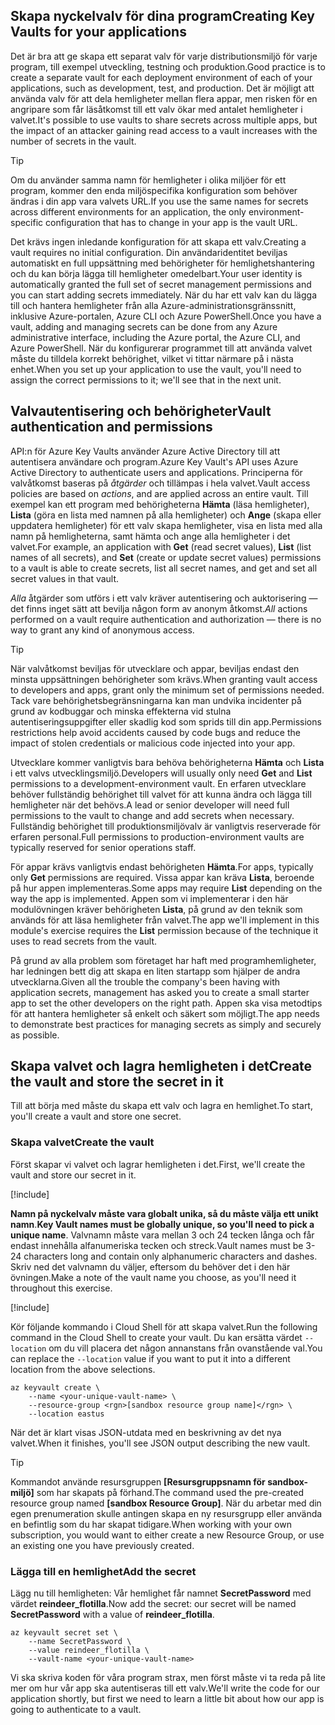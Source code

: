 ## <a name="creating-key-vaults-for-your-applications"></a><span data-ttu-id="e7670-101">Skapa nyckelvalv för dina program</span><span class="sxs-lookup"><span data-stu-id="e7670-101">Creating Key Vaults for your applications</span></span>

<span data-ttu-id="e7670-102">Det är bra att ge skapa ett separat valv för varje distributionsmiljö för varje program, till exempel utveckling, testning och produktion.</span><span class="sxs-lookup"><span data-stu-id="e7670-102">Good practice is to create a separate vault for each deployment environment of each of your applications, such as development, test, and production.</span></span> <span data-ttu-id="e7670-103">Det är möjligt att använda valv för att dela hemligheter mellan flera appar, men risken för en angripare som får läsåtkomst till ett valv ökar med antalet hemligheter i valvet.</span><span class="sxs-lookup"><span data-stu-id="e7670-103">It's possible to use vaults to share secrets across multiple apps, but the impact of an attacker gaining read access to a vault increases with the number of secrets in the vault.</span></span>

> [!TIP]
> <span data-ttu-id="e7670-104">Om du använder samma namn för hemligheter i olika miljöer för ett program, kommer den enda miljöspecifika konfiguration som behöver ändras i din app vara valvets URL.</span><span class="sxs-lookup"><span data-stu-id="e7670-104">If you use the same names for secrets across different environments for an application, the only environment-specific configuration that has to change in your app is the vault URL.</span></span>

<span data-ttu-id="e7670-105">Det krävs ingen inledande konfiguration för att skapa ett valv.</span><span class="sxs-lookup"><span data-stu-id="e7670-105">Creating a vault requires no initial configuration.</span></span> <span data-ttu-id="e7670-106">Din användaridentitet beviljas automatiskt en full uppsättning med behörigheter för hemlighetshantering och du kan börja lägga till hemligheter omedelbart.</span><span class="sxs-lookup"><span data-stu-id="e7670-106">Your user identity is automatically granted the full set of secret management permissions and you can start adding secrets immediately.</span></span> <span data-ttu-id="e7670-107">När du har ett valv kan du lägga till och hantera hemligheter från alla Azure-administrationsgränssnitt, inklusive Azure-portalen, Azure CLI och Azure PowerShell.</span><span class="sxs-lookup"><span data-stu-id="e7670-107">Once you have a vault, adding and managing secrets can be done from any Azure administrative interface, including the Azure portal, the Azure CLI, and Azure PowerShell.</span></span> <span data-ttu-id="e7670-108">När du konfigurerar programmet till att använda valvet måste du tilldela korrekt behörighet, vilket vi tittar närmare på i nästa enhet.</span><span class="sxs-lookup"><span data-stu-id="e7670-108">When you set up your application to use the vault, you'll need to assign the correct permissions to it; we'll see that in the next unit.</span></span>

## <a name="vault-authentication-and-permissions"></a><span data-ttu-id="e7670-109">Valvautentisering och behörigheter</span><span class="sxs-lookup"><span data-stu-id="e7670-109">Vault authentication and permissions</span></span>

<span data-ttu-id="e7670-110">API:n för Azure Key Vaults använder Azure Active Directory till att autentisera användare och program.</span><span class="sxs-lookup"><span data-stu-id="e7670-110">Azure Key Vault's API uses Azure Active Directory to authenticate users and applications.</span></span> <span data-ttu-id="e7670-111">Principerna för valvåtkomst baseras på *åtgärder* och tillämpas i hela valvet.</span><span class="sxs-lookup"><span data-stu-id="e7670-111">Vault access policies are based on *actions*, and are applied across an entire vault.</span></span> <span data-ttu-id="e7670-112">Till exempel kan ett program med behörigheterna **Hämta** (läsa hemligheter), **Lista** (göra en lista med namnen på alla hemligheter) och **Ange** (skapa eller uppdatera hemligheter) för ett valv skapa hemligheter, visa en lista med alla namn på hemligheterna, samt hämta och ange alla hemligheter i det valvet.</span><span class="sxs-lookup"><span data-stu-id="e7670-112">For example, an application with **Get** (read secret values), **List** (list names of all secrets), and **Set** (create or update secret values) permissions to a vault is able to create secrets, list all secret names, and get and set all secret values in that vault.</span></span>

<span data-ttu-id="e7670-113">*Alla* åtgärder som utförs i ett valv kräver autentisering och auktorisering &mdash; det finns inget sätt att bevilja någon form av anonym åtkomst.</span><span class="sxs-lookup"><span data-stu-id="e7670-113">*All* actions performed on a vault require authentication and authorization &mdash; there is no way to grant any kind of anonymous access.</span></span>

> [!TIP]
> <span data-ttu-id="e7670-114">När valvåtkomst beviljas för utvecklare och appar, beviljas endast den minsta uppsättningen behörigheter som krävs.</span><span class="sxs-lookup"><span data-stu-id="e7670-114">When granting vault access to developers and apps, grant only the minimum set of permissions needed.</span></span> <span data-ttu-id="e7670-115">Tack vare behörighetsbegränsningarna kan man undvika incidenter på grund av kodbuggar och minska effekterna vid stulna autentiseringsuppgifter eller skadlig kod som sprids till din app.</span><span class="sxs-lookup"><span data-stu-id="e7670-115">Permissions restrictions help avoid accidents caused by code bugs and reduce the impact of stolen credentials or malicious code injected into your app.</span></span>

<span data-ttu-id="e7670-116">Utvecklare kommer vanligtvis bara behöva behörigheterna **Hämta** och **Lista** i ett valvs utvecklingsmiljö.</span><span class="sxs-lookup"><span data-stu-id="e7670-116">Developers will usually only need **Get** and **List** permissions to a development-environment vault.</span></span> <span data-ttu-id="e7670-117">En erfaren utvecklare behöver fullständig behörighet till valvet för att kunna ändra och lägga till hemligheter när det behövs.</span><span class="sxs-lookup"><span data-stu-id="e7670-117">A lead or senior developer will need full permissions to the vault to change and add secrets when necessary.</span></span> <span data-ttu-id="e7670-118">Fullständig behörighet till produktionsmiljövalv är vanligtvis reserverade för erfaren personal.</span><span class="sxs-lookup"><span data-stu-id="e7670-118">Full permissions to production-environment vaults are typically reserved for senior operations staff.</span></span>

<span data-ttu-id="e7670-119">För appar krävs vanligtvis endast behörigheten **Hämta**.</span><span class="sxs-lookup"><span data-stu-id="e7670-119">For apps, typically only **Get** permissions are required.</span></span> <span data-ttu-id="e7670-120">Vissa appar kan kräva **Lista**, beroende på hur appen implementeras.</span><span class="sxs-lookup"><span data-stu-id="e7670-120">Some apps may require **List** depending on the way the app is implemented.</span></span> <span data-ttu-id="e7670-121">Appen som vi implementerar i den här modulövningen kräver behörigheten **Lista**, på grund av den teknik som används för att läsa hemligheter från valvet.</span><span class="sxs-lookup"><span data-stu-id="e7670-121">The app we'll implement in this module's exercise requires the **List** permission because of the technique it uses to read secrets from the vault.</span></span>

<span data-ttu-id="e7670-122">På grund av alla problem som företaget har haft med programhemligheter, har ledningen bett dig att skapa en liten startapp som hjälper de andra utvecklarna.</span><span class="sxs-lookup"><span data-stu-id="e7670-122">Given all the trouble the company's been having with application secrets, management has asked you to create a small starter app to set the other developers on the right path.</span></span> <span data-ttu-id="e7670-123">Appen ska visa metodtips för att hantera hemligheter så enkelt och säkert som möjligt.</span><span class="sxs-lookup"><span data-stu-id="e7670-123">The app needs to demonstrate best practices for managing secrets as simply and securely as possible.</span></span>

## <a name="create-the-vault-and-store-the-secret-in-it"></a><span data-ttu-id="e7670-124">Skapa valvet och lagra hemligheten i det</span><span class="sxs-lookup"><span data-stu-id="e7670-124">Create the vault and store the secret in it</span></span>
<span data-ttu-id="e7670-125">Till att börja med måste du skapa ett valv och lagra en hemlighet.</span><span class="sxs-lookup"><span data-stu-id="e7670-125">To start, you'll create a vault and store one secret.</span></span>

###  <a name="create-the-vault"></a><span data-ttu-id="e7670-126">Skapa valvet</span><span class="sxs-lookup"><span data-stu-id="e7670-126">Create the vault</span></span>

<span data-ttu-id="e7670-127">Först skapar vi valvet och lagrar hemligheten i det.</span><span class="sxs-lookup"><span data-stu-id="e7670-127">First, we'll create the vault and store our secret in it.</span></span>

[!include[](../../../includes/azure-sandbox-activate.md)]

<span data-ttu-id="e7670-128">**Namn på nyckelvalv måste vara globalt unika, så du måste välja ett unikt namn**.</span><span class="sxs-lookup"><span data-stu-id="e7670-128">**Key Vault names must be globally unique, so you'll need to pick a unique name**.</span></span> <span data-ttu-id="e7670-129">Valvnamn måste vara mellan 3 och 24 tecken långa och får endast innehålla alfanumeriska tecken och streck.</span><span class="sxs-lookup"><span data-stu-id="e7670-129">Vault names must be 3-24 characters long and contain only alphanumeric characters and dashes.</span></span> <span data-ttu-id="e7670-130">Skriv ned det valvnamn du väljer, eftersom du behöver det i den här övningen.</span><span class="sxs-lookup"><span data-stu-id="e7670-130">Make a note of the vault name you choose, as you'll need it throughout this exercise.</span></span>

[!include[](../../../includes/azure-sandbox-regions-first-mention-note.md)]

<span data-ttu-id="e7670-131">Kör följande kommando i Cloud Shell för att skapa valvet.</span><span class="sxs-lookup"><span data-stu-id="e7670-131">Run the following command in the Cloud Shell to create your vault.</span></span> <span data-ttu-id="e7670-132">Du kan ersätta värdet `--location` om du vill placera det någon annanstans från ovanstående val.</span><span class="sxs-lookup"><span data-stu-id="e7670-132">You can replace the `--location` value if you want to put it into a different location from the above selections.</span></span>

```azurecli
az keyvault create \
    --name <your-unique-vault-name> \
    --resource-group <rgn>[sandbox resource group name]</rgn> \
    --location eastus
```

<span data-ttu-id="e7670-133">När det är klart visas JSON-utdata med en beskrivning av det nya valvet.</span><span class="sxs-lookup"><span data-stu-id="e7670-133">When it finishes, you'll see JSON output describing the new vault.</span></span>

> [!TIP]
> <span data-ttu-id="e7670-134">Kommandot använde resursgruppen **<rgn>[Resursgruppsnamn för sandbox-miljö]</rgn>** som har skapats på förhand.</span><span class="sxs-lookup"><span data-stu-id="e7670-134">The command used the pre-created resource group named **<rgn>[sandbox Resource Group]</rgn>**.</span></span> <span data-ttu-id="e7670-135">När du arbetar med din egen prenumeration skulle antingen skapa en ny resursgrupp eller använda en befintlig som du har skapat tidigare.</span><span class="sxs-lookup"><span data-stu-id="e7670-135">When working with your own subscription, you would want to either create a new Resource Group, or use an existing one you have previously created.</span></span>

### <a name="add-the-secret"></a><span data-ttu-id="e7670-136">Lägga till en hemlighet</span><span class="sxs-lookup"><span data-stu-id="e7670-136">Add the secret</span></span>

<span data-ttu-id="e7670-137">Lägg nu till hemligheten: Vår hemlighet får namnet **SecretPassword** med värdet **reindeer_flotilla**.</span><span class="sxs-lookup"><span data-stu-id="e7670-137">Now add the secret: our secret will be named **SecretPassword** with a value of **reindeer_flotilla**.</span></span>

```azurecli
az keyvault secret set \
    --name SecretPassword \
    --value reindeer_flotilla \
    --vault-name <your-unique-vault-name>
```

<span data-ttu-id="e7670-138">Vi ska skriva koden för våra program strax, men först måste vi ta reda på lite mer om hur vår app ska autentiseras till ett valv.</span><span class="sxs-lookup"><span data-stu-id="e7670-138">We'll write the code for our application shortly, but first we need to learn a little bit about how our app is going to authenticate to a vault.</span></span>